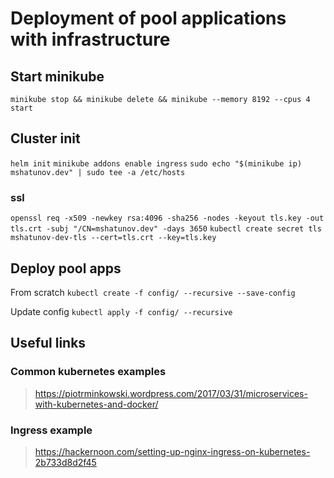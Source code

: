 # Deployment of pool applications with infrastructure

## Start minikube
`minikube stop && minikube delete && minikube --memory 8192 --cpus 4 start`

## Cluster init
`helm init`
`minikube addons enable ingress`
`sudo echo "$(minikube ip) mshatunov.dev" | sudo tee -a /etc/hosts`

### ssl
`openssl req -x509 -newkey rsa:4096 -sha256 -nodes -keyout tls.key -out tls.crt -subj "/CN=mshatunov.dev" -days 3650`
`kubectl create secret tls mshatunov-dev-tls --cert=tls.crt --key=tls.key`

## Deploy pool apps
From scratch
`kubectl create -f config/ --recursive --save-config`

Update config
`kubectl apply -f config/ --recursive`

## Useful links
### Common kubernetes examples
>https://piotrminkowski.wordpress.com/2017/03/31/microservices-with-kubernetes-and-docker/

### Ingress example
>https://hackernoon.com/setting-up-nginx-ingress-on-kubernetes-2b733d8d2f45